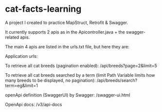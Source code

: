 # cat-facts-learning
A project I created to practice MapStruct, Retrofit & Swagger. 

It currently supports 2 apis as in the Apicontroller.java + the swagger-related apis.

The main 4 apis are listed in the urls.txt file, but here they are:


Application urls:

To retrieve all cat breeds (pagination enabled): 
/api/breeds?page=2&limit=5

To retrieve all cat breeds searched by a term 
(limit Path Variable limits how many breeds to be displayed, no pagination):
/api/breeds/search?term=eg&limit=1

openApi definition (SwaggerUI) by Swagger:
/swagger-ui.html

OpenApi docs:
/v3/api-docs
